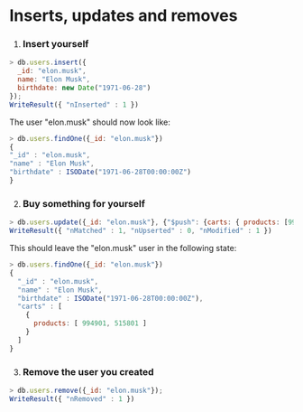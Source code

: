# Inserts, updates and removes

1. ### Insert yourself
  ```js
> db.users.insert({
    _id: "elon.musk",
    name: "Elon Musk",
    birthdate: new Date("1971-06-28")
});
WriteResult({ "nInserted" : 1 })
  ```
  The user "elon.musk" should now look like:
  ```js
> db.users.findOne({_id: "elon.musk"})
{
  "_id" : "elon.musk",
  "name" : "Elon Musk",
  "birthdate" : ISODate("1971-06-28T00:00:00Z")
}
  ```

2. ### Buy something for yourself
  ```js
> db.users.update({_id: "elon.musk"}, {"$push": {carts: { products: [994901, 515801]}}})
WriteResult({ "nMatched" : 1, "nUpserted" : 0, "nModified" : 1 })
  ```
  This should leave the "elon.musk" user in the following state:
  ```js
  > db.users.findOne({_id: "elon.musk"})
  {
    "_id" : "elon.musk",
    "name" : "Elon Musk",
    "birthdate" : ISODate("1971-06-28T00:00:00Z"),
    "carts" : [
      {
        products: [ 994901, 515801 ]
      }
    ]
  }
  ```

3. ### Remove the user you created

  ```js
  > db.users.remove({_id: "elon.musk"});
WriteResult({ "nRemoved" : 1 })
  ```
